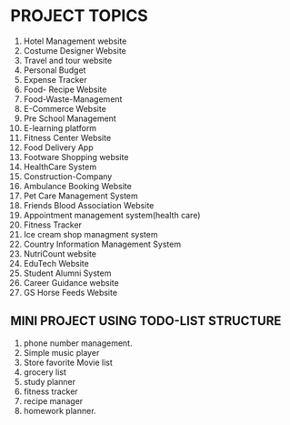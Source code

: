 # PROJECT TOPICS

1. Hotel Management website
1. Costume Designer Website
1. Travel and tour website
1. Personal Budget
1. Expense Tracker
1. Food- Recipe Website
1. Food-Waste-Management
1. E-Commerce Website
1. Pre School Management
1. E-learning platform
1. Fitness Center Website
1. Food Delivery App
1. Footware Shopping website
1. HealthCare System
1. Construction-Company
1. Ambulance Booking Website
1. Pet Care Management System
1. Friends Blood Association Website
1. Appointment management system(health care)
1. Fitness Tracker
1. Ice cream shop managment system
1. Country Information Management System
1. NutriCount website
1. EduTech Website
1. Student Alumni System
1. Career Guidance website
1. GS Horse Feeds Website

## MINI PROJECT USING TODO-LIST STRUCTURE

1. phone number management.
1. Simple music player
1. Store favorite Movie list
1. grocery list
1. study planner
1. fitness tracker
1. recipe manager
1. homework planner.
